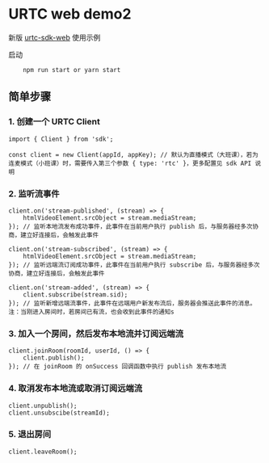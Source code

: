 # URTC web demo2

新版 [urtc-sdk-web](https://github.com/ucloud/urtc-sdk-web) 使用示例

启动

```
    npm run start or yarn start 
```

## 简单步骤

### 1. 创建一个 URTC Client

```
import { Client } from 'sdk';

const client = new Client(appId, appKey); // 默认为直播模式（大班课），若为连麦模式（小班课）时，需要传入第三个参数 { type: 'rtc' }，更多配置见 sdk API 说明
```

### 2. 监听流事件

```
client.on('stream-published', (stream) => {
    htmlVideoElement.srcObject = stream.mediaStream;
}); // 监听本地流发布成功事件，此事件在当前用户执行 publish 后，与服务器经多次协商，建立好连接后，会触发此事件

client.on('stream-subscribed', (stream) => {
    htmlVideoElement.srcObject = stream.mediaStream;
}); // 监听远端流订阅成功事件，此事件在当前用户执行 subscribe 后，与服务器经多次协商，建立好连接后，会触发此事件

client.on('stream-added', (stream) => {
    client.subscribe(stream.sid);
}); // 监听新增远端流事件，此事件在远端用户新发布流后，服务器会推送此事件的消息。注：当刚进入房间时，若房间已有流，也会收到此事件的通知s

```

### 3. 加入一个房间，然后发布本地流并订阅远端流

```
client.joinRoom(roomId, userId, () => {
    client.publish();
}); // 在 joinRoom 的 onSuccess 回调函数中执行 publish 发布本地流
```

### 4. 取消发布本地流或取消订阅远端流

```
client.unpublish();
client.unsubscibe(streamId);
```

### 5. 退出房间

```
client.leaveRoom();
```

